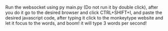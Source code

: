 Run the websocket using py main.py (Do not run it by double click), after you do it go to the desired browser and click CTRL+SHIFT+I, and paste the desired javascript code, after typing it click to the monkeytype website and let it focus to the words, and boom! it will type 3 words per second!
